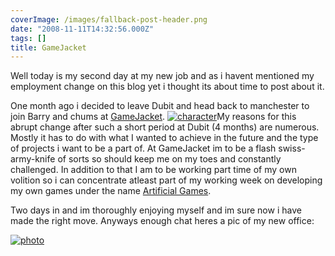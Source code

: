 ```yaml
---
coverImage: /images/fallback-post-header.png
date: "2008-11-11T14:32:56.000Z"
tags: []
title: GameJacket
---
```


Well today is my second day at my new job and as i havent mentioned my employment change on this blog yet i thought its about time to post about it.<!-- more -->

One month ago i decided to leave Dubit and head back to manchester to join Barry and chums at [GameJacket](https://www.gamejacket.com/). [![](/wp-content/uploads/2008/11/character.gif "character")](/wp-content/uploads/2008/11/character.gif)My reasons for this abrupt change after such a short period at Dubit (4 months) are numerous. Mostly it has to do with what I wanted to achieve in the future and the type of projects i want to be a part of. At GameJacket im to be a flash swiss-army-knife of sorts so should keep me on my toes and constantly challenged. In addition to that I am to be working part time of my own volition so i can concentrate atleast part of my working week on developing my own games under the name [Artificial Games](https://www.artificialgames.co.uk).

Two days in and im thoroughly enjoying myself and im sure now i have made the right move. Anyways enough chat heres a pic of my new office:

[![](/wp-content/uploads/2008/11/photo.jpg "photo")](/wp-content/uploads/2008/11/photo.jpg)
